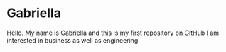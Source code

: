 # Gabriella
Hello. My name is Gabriella and this is my first repository on GitHub
I am interested in business as well as engineering
